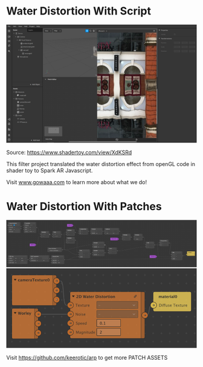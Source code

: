 # Water Distortion With Script

![example](example.png)

Source: https://www.shadertoy.com/view/XdKSRd

This filter project translated the water distortion effect from openGL code in shader toy to Spark AR Javascript. 

Visit www.gowaaa.com to learn more about what we do!

# Water Distortion With Patches

![example](patches_work.png)
![example](patchAsset_example.png)

Visit https://github.com/keerotic/arp to get more PATCH ASSETS